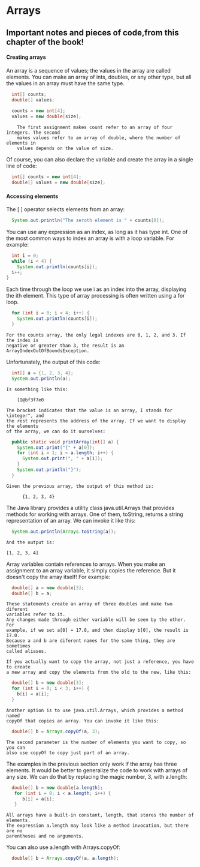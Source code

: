 # Arrays
## Important notes and pieces of code,from this chapter of the book!

#### Creating arrays
An array is a sequence of values; the values in the array are called elements.
You can make an array of ints, doubles, or any other type, but all the values
in an array must have the same type.

```java
  int[] counts;
  double[] values;
  
  counts = new int[4];
  values = new double[size];
```
        The first assignment makes count refer to an array of four integers. The second
        makes values refer to an array of double, where the number of elements in
        values depends on the value of size.

Of course, you can also declare the variable and create the array in a single
line of code:

```java
  int[] counts = new int[4];
  double[] values = new double[size];
```
#### Accessing elements

The [ ] operator selects elements from an array:

```java
  System.out.println("The zeroth element is " + counts[0]);
```

You can use any expression as an index, as long as it has type int. One of the
most common ways to index an array is with a loop variable. For example:

```java
  int i = 0;
  while (i < 4) {
    System.out.println(counts[i]);
  i++;
}
```

Each time through the loop we use i as an index into the array, displaying the
ith element. This type of array processing is often written using a for loop.

```java
  for (int i = 0; i < 4; i++) {
    System.out.println(counts[i]);
  }
```
    For the counts array, the only legal indexes are 0, 1, 2, and 3. If the index is
    negative or greater than 3, the result is an ArrayIndexOutOfBoundsException.


Unfortunately, the output of this code:

```java
  int[] a = {1, 2, 3, 4};
  System.out.println(a);
```
    Is something like this:

        [I@bf3f7e0

    The bracket indicates that the value is an array, I stands for \integer", and
    the rest represents the address of the array. If we want to display the elements
    of the array, we can do it ourselves:

```java
  public static void printArray(int[] a) {
    System.out.print("{" + a[0]);
    for (int i = 1; i < a.length; i++) {
      System.out.print(", " + a[i]);
    }
    System.out.println("}");
  }
```

    Given the previous array, the output of this method is:

          {1, 2, 3, 4}

The Java library provides a utility class java.util.Arrays that provides
methods for working with arrays. One of them, toString, returns a string
representation of an array. We can invoke it like this:

```java
  System.out.println(Arrays.toString(a));
```

    And the output is:

    [1, 2, 3, 4]

Array variables contain references to arrays. When
you make an assignment to an array variable, it simply copies the reference.
But it doesn't copy the array itself! For example:

```java
  double[] a = new double[3];
  double[] b = a;
```

    These statements create an array of three doubles and make two diferent
    variables refer to it.
    Any changes made through either variable will be seen by the other. For
    example, if we set a[0] = 17.0, and then display b[0], the result is 17.0.
    Because a and b are diferent names for the same thing, they are sometimes
    called aliases.

    If you actually want to copy the array, not just a reference, you have to create
    a new array and copy the elements from the old to the new, like this:

```java
  double[] b = new double[3];
  for (int i = 0; i < 3; i++) {
    b[i] = a[i];
  }
```

    Another option is to use java.util.Arrays, which provides a method named
    copyOf that copies an array. You can invoke it like this:

```java
  double[] b = Arrays.copyOf(a, 3);
```
    The second parameter is the number of elements you want to copy, so you can
    also use copyOf to copy just part of an array.
    
The examples in the previous section only work if the array has three elements.
It would be better to generalize the code to work with arrays of any size. We
can do that by replacing the magic number, 3, with a.length:

```java
  double[] b = new double[a.length];
   for (int i = 0; i < a.length; i++) {
      b[i] = a[i];
   }
```
    All arrays have a built-in constant, length, that stores the number of elements.
    The expression a.length may look like a method invocation, but there are no
    parentheses and no arguments.
    
You can also use a.length with Arrays.copyOf:

```java
  double[] b = Arrays.copyOf(a, a.length);
```

